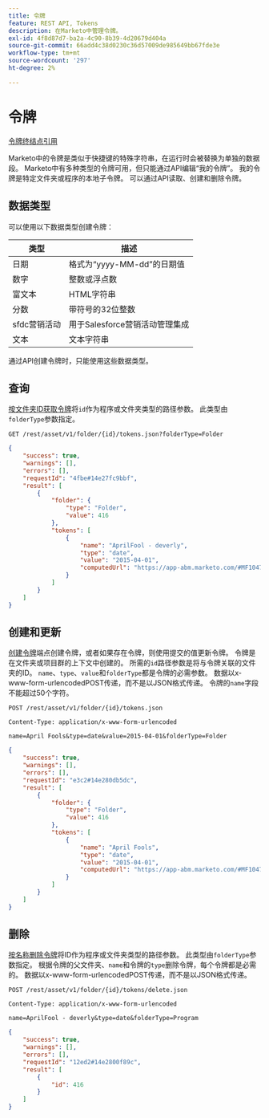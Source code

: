 ```yaml
---
title: 令牌
feature: REST API, Tokens
description: 在Marketo中管理令牌。
exl-id: 4f8d87d7-ba2a-4c90-8b39-4d20679d404a
source-git-commit: 66add4c38d0230c36d57009de985649bb67fde3e
workflow-type: tm+mt
source-wordcount: '297'
ht-degree: 2%

---
```


# 令牌

[令牌终结点引用](https://developer.adobe.com/marketo-apis/api/asset/#tag/Tokens)

Marketo中的令牌是类似于快捷键的特殊字符串，在运行时会被替换为单独的数据段。 Marketo中有多种类型的令牌可用，但只能通过API编辑“我的令牌”。 我的令牌是特定文件夹或程序的本地子令牌。 可以通过API读取、创建和删除令牌。

## 数据类型

可以使用以下数据类型创建令牌：

| 类型 | 描述 |
|---------------|----------------------------------------------------|
| 日期 | 格式为“yyyy-MM-dd”的日期值 |
| 数字 | 整数或浮点数 |
| 富文本 | HTML字符串 |
| 分数 | 带符号的32位整数 |
| sfdc营销活动 | 用于Salesforce营销活动管理集成 |
| 文本 | 文本字符串 |


通过API创建令牌时，只能使用这些数据类型。

## 查询

[按文件夹ID获取令牌](https://developer.adobe.com/marketo-apis/api/asset/#tag/Tokens/operation/getTokensByFolderIdUsingGET)将`id`作为程序或文件夹类型的路径参数。 此类型由`folderType`参数指定。

```curl
GET /rest/asset/v1/folder/{id}/tokens.json?folderType=Folder
```

```json
{
    "success": true,
    "warnings": [],
    "errors": [],
    "requestId": "4fbe#14e27fc9bbf",
    "result": [
        {
            "folder": {
                "type": "Folder",
                "value": 416
            },
            "tokens": [
                {
                    "name": "AprilFool - deverly",
                    "type": "date",
                    "value": "2015-04-01",
                    "computedUrl": "https://app-abm.marketo.com/#MF1047C3"
                }
            ]
        }
    ]
}
```

## 创建和更新

[创建令牌](https://developer.adobe.com/marketo-apis/api/asset/#tag/Tokens/operation/addTokenTOFolderUsingPOST)端点创建令牌，或者如果存在令牌，则使用提交的值更新令牌。 令牌是在文件夹或项目群的上下文中创建的。 所需的`id`路径参数是将与令牌关联的文件夹的ID。 `name`、`type`、`value`和`folderType`都是令牌的必需参数。 数据以x-www-form-urlencodedPOST传递，而不是以JSON格式传递。 令牌的`name`字段不能超过50个字符。

```
POST /rest/asset/v1/folder/{id}/tokens.json
```

```
Content-Type: application/x-www-form-urlencoded
```

```
name=April Fools&type=date&value=2015-04-01&folderType=Folder
```

```json
{
    "success": true,
    "warnings": [],
    "errors": [],
    "requestId": "e3c2#14e280db5dc",
    "result": [
        {
            "folder": {
                "type": "Folder",
                "value": 416
            },
            "tokens": [
                {
                    "name": "April Fools",
                    "type": "date",
                    "value": "2015-04-01",
                    "computedUrl": "https://app-abm.marketo.com/#MF1047C3"
                }
            ]
        }
    ]
}
```

## 删除

[按名称删除令牌](https://developer.adobe.com/marketo-apis/api/asset/#tag/Tokens/operation/deleteTokenByNameUsingPOST)将ID作为程序或文件夹类型的路径参数。 此类型由`folderType`参数指定。 根据令牌的父文件夹、`name`和令牌的`type`删除令牌，每个令牌都是必需的。 数据以x-www-form-urlencodedPOST传递，而不是以JSON格式传递。

```
POST /rest/asset/v1/folder/{id}/tokens/delete.json
```

```
Content-Type: application/x-www-form-urlencoded
```

```
name=AprilFool - deverly&type=date&folderType=Program
```

```json
{
    "success": true,
    "warnings": [],
    "errors": [],
    "requestId": "12ed2#14e2800f89c",
    "result": [
        {
            "id": 416
        }
    ]
}
```
